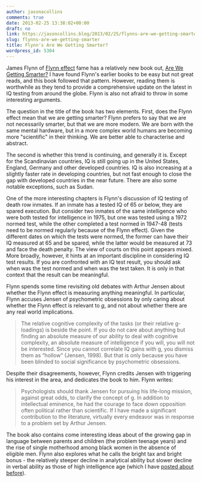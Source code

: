 ```yaml
---
author: jasonacollins
comments: true
date: 2013-02-25 13:38:02+00:00
draft: no
link: https://jasoncollins.blog/2013/02/25/flynns-are-we-getting-smarter/
slug: flynns-are-we-getting-smarter
title: Flynn's Are We Getting Smarter?
wordpress_id: 5304
---
```


James Flynn of [Flynn effect](http://en.wikipedia.org/wiki/Flynn_effect) fame has a relatively new book out, [Are We Getting Smarter?](http://www.amazon.com/gp/product/B009H7L0V0/ref=as_li_ss_tl?ie=UTF8&camp=1789&creative=390957&creativeASIN=B009H7L0V0&linkCode=as2&tag=evolvieconom-20) I have found Flynn's earlier books to be easy but not great reads, and this book followed that pattern. However, reading them is worthwhile as they tend to provide a comprehensive update on the latest in IQ testing from around the globe. Flynn is also not afraid to throw in some interesting arguments.

The question in the title of the book has two elements. First, does the Flynn effect mean that we are getting smarter? Flynn prefers to say that we are not necessarily smarter, but that we are more modern. We are born with the same mental hardware, but in a more complex world humans are becoming more "scientific" in their thinking. We are better able to characterise and abstract.

The second is whether this trend is continuing, and generally it is. Except for the Scandinavian countries, IQ is still going up in the United States, England, Germany and other developed countries. IQ is also increasing at a slightly faster rate in developing countries, but not fast enough to close the gap with developed countries in the near future. There are also some notable exceptions, such as Sudan.

One of the more interesting chapters is Flynn's discussion of IQ testing of death row inmates. If an inmate has a tested IQ of 65 or below, they are spared execution. But consider two inmates of the same intelligence who were both tested for intelligence in 1975, but one was tested using a 1972 normed test, while the other completed a test normed in 1947-48 (tests need to be normed regularly because of the Flynn effect). Given the different dates on which the tests were normed, the former can have their IQ measured at 65 and be spared, while the latter would be measured at 73 and face the death penalty. The view of courts on this point appears mixed. More broadly, however, it hints at an important discipline in considering IQ test results. If you are confronted with an IQ test result, you should ask when was the test normed and when was the test taken. It is only in that context that the result can be meaningful.

Flynn spends some time revisiting old debates with Arthur Jensen about whether the Flynn effect is measuring anything meaningful. In particular, Flynn accuses Jensen of psychometric obsessions by only caring about whether the Flynn effect is relevant to [_g_](http://en.wikipedia.org/wiki/G_factor_(psychometrics)), and not about whether there are any real world implications.



<blockquote>The relative cognitive complexity of the tasks (or their relative g-loadings) is beside the point. If you do not care about anything but finding an absolute measure of our ability to deal with cognitive complexity, an absolute measure of intelligence if you will, you will not be interested. Since you cannot correlate IQ gains with g, you dismiss them as “hollow” (Jensen, 1998). But that is only because you have been blinded to social significance by psychometric obsessions.</blockquote>



Despite their disagreements, however, Flynn credits Jensen with triggering his interest in the area, and dedicates the book to him. Flynn writes:



<blockquote>Psychologists should thank Jensen for pursuing his life-long mission, against great odds, to clarify the concept of g. In addition to intellectual eminence, he had the courage to face down opposition often political rather than scientific. If I have made a significant contribution to the literature, virtually every endeavor was in response to a problem set by Arthur Jensen.</blockquote>



The book also contains come interesting ideas about of the growing gap in language between parents and children (the problem teenage years) and the rise of single motherhood among black women in the absence of eligible men. Flynn also explores what he calls the bright tax and bright bonus - the relatively steeper decline in analytical ability but slower decline in verbal ability as those of high intelligence age (which I have [posted about before](https://jasoncollins.blog/2012/12/the-bright-tax/)).
